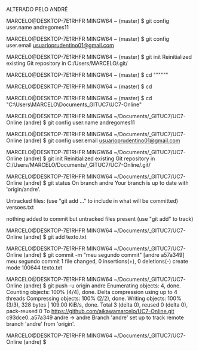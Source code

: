ALTERADO PELO ANDRÉ

MARCELO@DESKTOP-7E1RHFR MINGW64 ~ (master)
$ git config user.name andregomes11

MARCELO@DESKTOP-7E1RHFR MINGW64 ~ (master)
$ git config user.email usuarioprudentino01@gmail.com

MARCELO@DESKTOP-7E1RHFR MINGW64 ~ (master)
$ git init
Reinitialized existing Git repository in C:/Users/MARCELO/.git/

MARCELO@DESKTOP-7E1RHFR MINGW64 ~ (master)
$ cd """"""

MARCELO@DESKTOP-7E1RHFR MINGW64 ~ (master)
$ cd

MARCELO@DESKTOP-7E1RHFR MINGW64 ~ (master)
$ cd "C:\Users\MARCELO\Documents\_GITUC7\UC7-Online"

MARCELO@DESKTOP-7E1RHFR MINGW64 ~/Documents/_GITUC7/UC7-Online (andre)
$ git config user.name andregomes11

MARCELO@DESKTOP-7E1RHFR MINGW64 ~/Documents/_GITUC7/UC7-Online (andre)
$ git config user.email usuarioprudentino01@gmail.com

MARCELO@DESKTOP-7E1RHFR MINGW64 ~/Documents/_GITUC7/UC7-Online (andre)
$ git init
Reinitialized existing Git repository in C:/Users/MARCELO/Documents/_GITUC7/UC7-Online/.git/

MARCELO@DESKTOP-7E1RHFR MINGW64 ~/Documents/_GITUC7/UC7-Online (andre)
$ git status
On branch andre
Your branch is up to date with 'origin/andre'.

Untracked files:
  (use "git add <file>..." to include in what will be committed)
        versoes.txt

nothing added to commit but untracked files present (use "git add" to track)

MARCELO@DESKTOP-7E1RHFR MINGW64 ~/Documents/_GITUC7/UC7-Online (andre)
$ git add texto.txt

MARCELO@DESKTOP-7E1RHFR MINGW64 ~/Documents/_GITUC7/UC7-Online (andre)
$ git commit -m "meu segundo commit"
[andre a57a349] meu segundo commit
 1 file changed, 0 insertions(+), 0 deletions(-)
 create mode 100644 texto.txt

MARCELO@DESKTOP-7E1RHFR MINGW64 ~/Documents/_GITUC7/UC7-Online (andre)
$ git push -u origin andre
Enumerating objects: 4, done.
Counting objects: 100% (4/4), done.
Delta compression using up to 4 threads
Compressing objects: 100% (2/2), done.
Writing objects: 100% (3/3), 328 bytes | 109.00 KiB/s, done.
Total 3 (delta 0), reused 0 (delta 0), pack-reused 0
To https://github.com/aikawamarcelo/UC7-Online.git
   c93dce0..a57a349  andre -> andre
Branch 'andre' set up to track remote branch 'andre' from 'origin'.

MARCELO@DESKTOP-7E1RHFR MINGW64 ~/Documents/_GITUC7/UC7-Online (andre)
$
